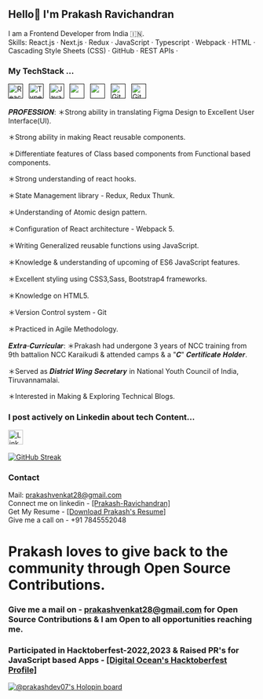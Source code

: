 ## Hello👋 I'm Prakash Ravichandran

I am a Frontend Developer from India 🇮🇳.</br>
Skills:  React.js · Next.js · Redux · JavaScript · Typescript · Webpack · HTML · Cascading Style Sheets (CSS) · GitHub · REST APIs · 

### My TechStack ...

<a href="" target="_blank" title="ReactJS" rel="noreferrer"><img src="https://www.vectorlogo.zone/logos/reactjs/reactjs-icon.svg" alt="ReactJS" width="30" height="30"/></a>&nbsp;&nbsp;
<a href="" target="_blank" title="TypeScript" rel="noreferrer"><img src="https://www.vectorlogo.zone/logos/typescriptlang/typescriptlang-icon.svg" alt="TypeScript" width="30" height="30"/></a>&nbsp;&nbsp;
<a href="" target="_blank" title="JavaScript" rel="noreferrer"><img src="https://www.freepnglogos.com/uploads/javascript-png/javascript-vector-logo-yellow-png-transparent-javascript-vector-12.png" alt="JavaScript" width="30" height="30"/></a>&nbsp;&nbsp;
<a href="" title="HTML" target="_blank" rel="noreferrer"><img src="https://www.vectorlogo.zone/logos/w3_html5/w3_html5-icon.svg" alt="" width="30" height="30"/></a>&nbsp;&nbsp;
<a href="" title="CSS" target="_blank" rel="noreferrer"><img src="https://www.vectorlogo.zone/logos/w3_css/w3_css-icon.svg" alt="" width="30" height="30"/></a>&nbsp;&nbsp;
<a href="" target="_blank" title="Git" rel="noreferrer"><img src="https://www.vectorlogo.zone/logos/git-scm/git-scm-icon.svg" alt="Git" width="30" height="30"/></a>&nbsp;&nbsp;
<a href="" target="_blank" title="GitHub" rel="noreferrer"><img src="https://www.vectorlogo.zone/logos/github/github-tile.svg" alt="GitHub" width="30" height="30"/></a>&nbsp;&nbsp;

𝑷𝑹𝑶𝑭𝑬𝑺𝑺𝑰𝑶𝑵:
＊Strong ability in translating Figma Design to Excellent User Interface(UI).

＊Strong ability in making React reusable components.

＊Differentiate features of Class based components from Functional based components.

＊Strong understanding of react hooks.

＊State Management library - Redux, Redux Thunk.

＊Understanding of Atomic design pattern.

＊Configuration of React architecture - Webpack 5.

＊Writing Generalized reusable functions using JavaScript.

＊Knowledge & understanding of upcoming of ES6 JavaScript features.

＊Excellent styling using CSS3,Sass, Bootstrap4 frameworks.

＊Knowledge on HTML5.

＊Version Control system - Git

＊Practiced in Agile Methodology.

𝑬𝒙𝒕𝒓𝒂-𝑪𝒖𝒓𝒓𝒊𝒄𝒖𝒍𝒂𝒓:
＊Prakash had undergone 3 years of NCC training from 9th battalion NCC Karaikudi & attended camps & a
"𝑪" 𝑪𝒆𝒓𝒕𝒊𝒇𝒊𝒄𝒂𝒕𝒆 𝑯𝒐𝒍𝒅𝒆𝒓.

＊Served as 𝑫𝒊𝒔𝒕𝒓𝒊𝒄𝒕 𝑾𝒊𝒏𝒈 𝑺𝒆𝒄𝒓𝒆𝒕𝒂𝒓𝒚 in National Youth Council of India, Tiruvannamalai.

＊Interested in Making & Exploring Technical Blogs.

### I post actively on Linkedin about tech Content...

<a href="https://www.linkedin.com/in/prakash-ravichandran/" title="prakashravichandran" target="_blank" rel="noreferrer"><img src="https://www.vectorlogo.zone/logos/linkedin/linkedin-tile.svg" alt="LinkedIn" width="30" height="30"/></a>&nbsp;&nbsp;

[![GitHub Streak](https://github-readme-streak-stats.herokuapp.com?user=Prakash-Ravichandran&theme=onedark)](https://git.io/streak-stats)

### Contact

Mail: [prakashvenkat28@gmail.com](prakashvenkat28@gmail.com) </br>
Connect me on linkedin - [[Prakash-Ravichandran]](https://www.linkedin.com/in/prakash-ravichandran/) </br>
Get My Resume - [[Download Prakash's Resume]](https://drive.google.com/file/d/11o9Ox7NQcLT22NQJHU2C7_YLJM6T_N2X/view?usp=sharing)</br>
Give me a call on - +91 7845552048 </br>

# Prakash loves to give back to the community through Open Source Contributions.

### Give me a mail on - prakashvenkat28@gmail.com for Open Source Contributions & I am Open to all opportunities reaching me.

### Participated in Hacktoberfest-2022,2023 & Raised PR's for JavaScript based Apps - [[Digital Ocean's Hacktoberfest Profile]](https://www.holopin.io/@prakashdev07)

[![@prakashdev07's Holopin board](https://holopin.me/prakashdev07)](https://holopin.io/@prakashdev07)
